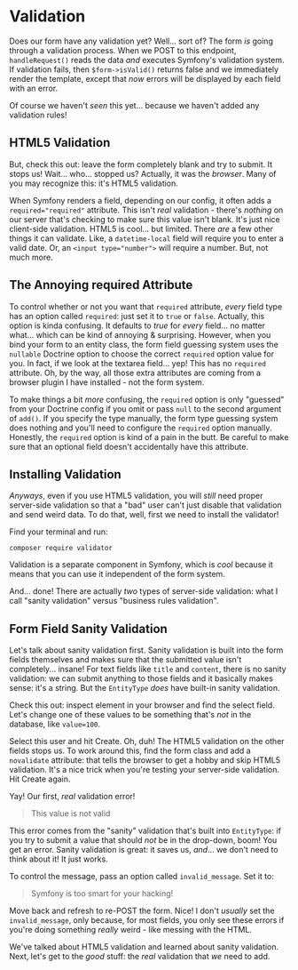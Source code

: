 # Validation

Does our form have any validation yet? Well... sort of? The form *is* going through
a validation process. When we POST to this endpoint, `handleRequest()` reads the
data *and* executes Symfony's validation system. If validation fails, then
`$form->isValid()` returns false and we immediately render the template, except
that *now* errors will be displayed by each field with an error.

Of course we haven't *seen* this yet... because we haven't added any validation
rules!

## HTML5 Validation

But, check this out: leave the form completely blank and try to submit. It stops
us! Wait... who... stopped us? Actually, it was the *browser*. Many of you may recognize
this: it's HTML5 validation.

When Symfony renders a field, depending on our config, it often adds a
`required="required"` attribute. This isn't *real* validation - there's *nothing*
on our server that's checking to make sure this value isn't blank. It's just nice
client-side validation. HTML5 is cool... but limited. There *are* a few other things
it can validate. Like, a `datetime-local` field will require you to enter a valid
date. Or, an `<input type="number">` will require a number. But, not much more.

## The Annoying required Attribute

To control whether or not you want that `required` attribute, *every* field type
has an option called `required`: just set it to `true` or `false`. Actually, this
option is kinda confusing. It defaults to *true* for *every* field... no matter
what... which can be kind of annoying & surprising. However, when you bind your
form to an entity class, the form field guessing system uses the `nullable` Doctrine
option to choose the correct `required` option value for you. In fact, if we look
at the textarea field... yep! This has no `required` attribute. Oh, by the way, all
those extra attributes are coming from a browser plugin I have installed - not the
form system.

To make things a bit *more* confusing, the `required` option is only "guessed"
from your Doctrine config if you omit or pass `null` to the second argument of `add()`.
If you specify the type manually, the form type guessing system does nothing and
you'll need to configure the `required` option manually. Honestly, the
`required` option is kind of a pain in the butt. Be careful to make sure that an
optional field doesn't accidentally have this attribute.

## Installing Validation

*Anyways*, even if you use HTML5 validation, you will *still* need proper server-side
validation so that a "bad" user can't just disable that validation and send weird
data. To do that, well, first we need to install the validator!

Find your terminal and run:

```terminal
composer require validator
```

Validation is a separate component in Symfony, which is *cool* because it means
that you can use it independent of the form system.

And... done! There are actually *two* types of server-side validation: what I call
"sanity validation" versus "business rules validation".

## Form Field Sanity Validation

Let's talk about sanity validation first. Sanity validation is built into the form
fields themselves and makes sure that the submitted value isn't completely... insane!
For text fields like `title` and `content`, there is no sanity validation: we can
submit anything to those fields and it basically makes sense: it's a string. But
the `EntityType` *does* have built-in sanity validation.

Check this out: inspect element in your browser and find the select field. Let's
change one of these values to be something that's *not* in the database, like
`value=100`.

Select this user and hit Create. Oh, duh! The HTML5 validation on the other fields
stops us. To work around this, find the form class and add a `novalidate` attribute:
that tells the browser to get a hobby and skip HTML5 validation. It's a nice trick
when you're testing your server-side validation. Hit Create again.

Yay! Our first, *real* validation error!

> This value is not valid

This error comes from the "sanity" validation that's built into `EntityType`:
if you try to submit a value that should *not* be in the drop-down, boom! You
get an error. Sanity validation is great: it saves us, *and*... we don't need to
think about it! It just works.

To control the message, pass an option called `invalid_message`. Set it to:

> Symfony is too smart for your hacking!

Move back and refresh to re-POST the form. Nice! I don't *usually* set the
`invalid_message`, only because, for most fields, you only see these errors
if you're doing something *really* weird - like messing with the HTML.

We've talked about HTML5 validation and learned about sanity validation. Next, let's
get to the *good* stuff: the *real* validation that *we* need to add.
